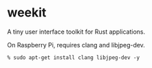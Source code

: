# weekit

A tiny user interface toolkit for Rust applications.

On Raspberry Pi, requires clang and libjpeg-dev.

```
% sudo apt-get install clang libjpeg-dev -y
```
